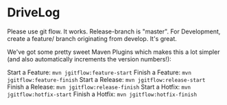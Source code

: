 DriveLog
=============================

Please use git flow. It works. Release-branch is "master". For Development, create a feature/ branch originating from develop. It's great.

We've got some pretty sweet Maven Plugins which makes this a lot simpler (and also automatically increments the version numbers!):

Start a Feature: `mvn jgitflow:feature-start`
Finish a Feature: `mvn jgitflow:feature-finish`
Start a Release: `mvn jgitflow:release-start`
Finish a Release: `mvn jgitflow:release-finish`
Start a Hotfix: `mvn jgitflow:hotfix-start`
Finish a Hotfix: `mvn jgitflow:hotfix-finish`
